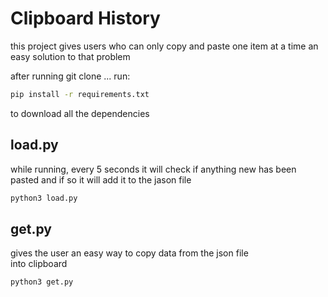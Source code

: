 # Clipboard History

this project gives users who can 
only copy and paste one item at a 
time an easy solution to that problem



after running git clone ... run: 
```sh
pip install -r requirements.txt
```
to download all the dependencies

## load.py

while running, every 5 seconds it 
will check if anything new has been 
pasted and if so it will add it to 
the jason file 

```sh
python3 load.py
```

## get.py

gives the user an easy way to 
copy data from the json file  
into clipboard

```sh
python3 get.py
```